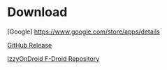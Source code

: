 # Download

[Google]
https://www.google.com/store/apps/details

[GitHub Release](https://github.com/RikkaApps/Shizuku)

[IzzyOnDroid F-Droid Repository](https://apt.izzysoft.us./fdroid)
